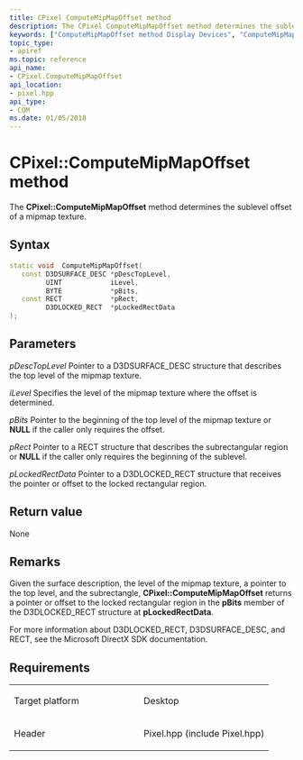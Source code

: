 ```yaml
---
title: CPixel ComputeMipMapOffset method
description: The CPixel ComputeMipMapOffset method determines the sublevel offset of a mipmap texture.
keywords: ["ComputeMipMapOffset method Display Devices", "ComputeMipMapOffset method Display Devices , CPixel interface", "CPixel interface Display Devices , ComputeMipMapOffset method"]
topic_type:
- apiref
ms.topic: reference
api_name:
- CPixel.ComputeMipMapOffset
api_location:
- pixel.hpp
api_type:
- COM
ms.date: 01/05/2018
---
```


# CPixel::ComputeMipMapOffset method


The **CPixel::ComputeMipMapOffset** method determines the sublevel offset of a mipmap texture.

## Syntax

```cpp
static void  ComputeMipMapOffset(
   const D3DSURFACE_DESC *pDescTopLevel,
         UINT            iLevel,
         BYTE            *pBits,
   const RECT            *pRect,
         D3DLOCKED_RECT  *pLockedRectData
);
```

## Parameters

*pDescTopLevel*
Pointer to a D3DSURFACE\_DESC structure that describes the top level of the mipmap texture.

*iLevel*
Specifies the level of the mipmap texture where the offset is determined.

*pBits*
Pointer to the beginning of the top level of the mipmap texture or **NULL** if the caller only requires the offset.

*pRect*
Pointer to a RECT structure that describes the subrectangular region or **NULL** if the caller only requires the beginning of the sublevel.

*pLockedRectData*
Pointer to a D3DLOCKED\_RECT structure that receives the pointer or offset to the locked rectangular region.

## Return value

None

## Remarks

Given the surface description, the level of the mipmap texture, a pointer to the top level, and the subrectangle, **CPixel::ComputeMipMapOffset** returns a pointer or offset to the locked rectangular region in the **pBits** member of the D3DLOCKED\_RECT structure at **pLockedRectData**.

For more information about D3DLOCKED\_RECT, D3DSURFACE\_DESC, and RECT, see the Microsoft DirectX SDK documentation.

## Requirements

<table>
<colgroup>
<col width="50%" />
<col width="50%" />
</colgroup>
<tbody>
<tr class="odd">
<td align="left"><p>Target platform</p></td>
<td align="left">Desktop</td>
</tr>
<tr class="even">
<td align="left"><p>Header</p></td>
<td align="left">Pixel.hpp (include Pixel.hpp)</td>
</tr>
</tbody>
</table>

 

 





